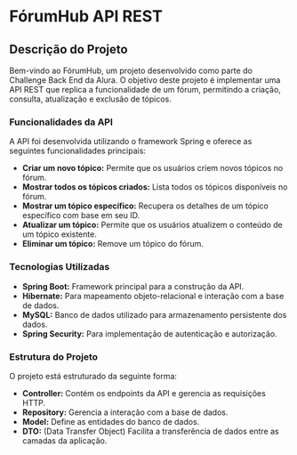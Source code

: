 # FórumHub API REST

## Descrição do Projeto

Bem-vindo ao FórumHub, um projeto desenvolvido como parte do Challenge Back End da Alura. O objetivo deste projeto é implementar uma API REST que replica a funcionalidade de um fórum, permitindo a criação, consulta, atualização e exclusão de tópicos.

### Funcionalidades da API

A API foi desenvolvida utilizando o framework Spring e oferece as seguintes funcionalidades principais:

- **Criar um novo tópico:** Permite que os usuários criem novos tópicos no fórum.
- **Mostrar todos os tópicos criados:** Lista todos os tópicos disponíveis no fórum.
- **Mostrar um tópico específico:** Recupera os detalhes de um tópico específico com base em seu ID.
- **Atualizar um tópico:** Permite que os usuários atualizem o conteúdo de um tópico existente.
- **Eliminar um tópico:** Remove um tópico do fórum.



### Tecnologias Utilizadas

- **Spring Boot:** Framework principal para a construção da API.
- **Hibernate:** Para mapeamento objeto-relacional e interação com a base de dados.
- **MySQL:** Banco de dados utilizado para armazenamento persistente dos dados.
- **Spring Security:** Para implementação de autenticação e autorização.


### Estrutura do Projeto

O projeto está estruturado da seguinte forma:

- **Controller:** Contém os endpoints da API e gerencia as requisições HTTP.
- **Repository:** Gerencia a interação com a base de dados.
- **Model:** Define as entidades do banco de dados.
- **DTO:** (Data Transfer Object) Facilita a transferência de dados entre as camadas da aplicação.


